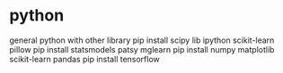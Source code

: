 # python
general python with other library 
pip install scipy lib ipython scikit-learn pillow 
pip install statsmodels patsy mglearn
pip install numpy matplotlib scikit-learn pandas 
pip install tensorflow 
